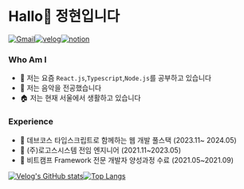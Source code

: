 # Hallo👋 정현입니다
[![Gmail](
https://img.shields.io/badge/Gmail-d14836?style=flat-square&logo=Gmail&logoColor=white&link=devyun@gamil.com
)](mailto:devyun@gamil.com)[![velog](https://img.shields.io/badge/halloyun-11B48A?style=flat-square&logo=Vimeo&logoColor=white&link=https://velog.io/@yun6160)](https://velog.io/@yun6160)[![notion](https://img.shields.io/badge/notion-000000?style=flat-square&logo=notion&logoColor=white&link=https://jhyuun.notion.site/Jeonghyun-Yun-5e25789b848841d9aed0898b0da2b56a)](https://jhyuun.notion.site/Jeonghyun-Yun-5e25789b848841d9aed0898b0da2b56a)

### Who Am I
- 📝 저는 요즘 `React.js`,`Typescript`,`Node.js`를 공부하고 있습니다
- 🎼 저는 음악을 전공했습니다
- 🏠 저는 현재 서울에서 생활하고 있습니다

### Experience
- 🐥 데브코스 타입스크립트로 함께하는 웹 개발 풀스택 (2023.11~ 2024.05)
- 💼 (주)로고스시스템 전임 엔지니어 (2021.11~2023.05)
- 🐣 비트캠프 Framework 전문 개발자 양성과정 수료 (2021.05~2021.09)

[![Velog's GitHub stats](https://velog-readme-stats.vercel.app/api?name=yun6160)](https://velog.io/@yun6160)[![Top Langs](https://github-readme-stats.vercel.app/api/top-langs/?username=yun6160&layout=compact)](https://github.com/anuraghazra/github-readme-stats)
